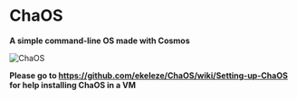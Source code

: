 # ChaOS
**A simple command-line OS made with Cosmos**

![ChaOS](https://user-images.githubusercontent.com/109512837/198657014-0e28b2dc-91a0-4d4c-a024-e80e4cc2c522.png)

**Please go to https://github.com/ekeleze/ChaOS/wiki/Setting-up-ChaOS for help installing ChaOS in a VM**
